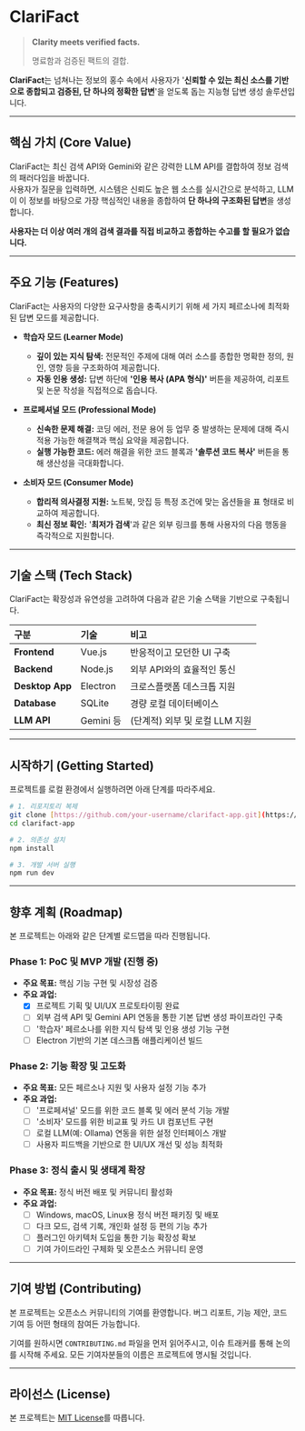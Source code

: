 # ClariFact

> **Clarity meets verified facts.**
>
> 명료함과 검증된 팩트의 결합.

**ClariFact**는 넘쳐나는 정보의 홍수 속에서 사용자가 '**신뢰할 수 있는 최신 소스를 기반으로 종합되고 검증된, 단 하나의 정확한 답변**'을 얻도록 돕는 지능형 답변 생성 솔루션입니다.

---

## 핵심 가치 (Core Value)

ClariFact는 최신 검색 API와 Gemini와 같은 강력한 LLM API를 결합하여 정보 검색의 패러다임을 바꿉니다.<br>
사용자가 질문을 입력하면, 시스템은 신뢰도 높은 웹 소스를 실시간으로 분석하고, LLM이 이 정보를 바탕으로 가장 핵심적인 내용을 종합하여 **단 하나의 구조화된 답변**을 생성합니다.

**사용자는 더 이상 여러 개의 검색 결과를 직접 비교하고 종합하는 수고를 할 필요가 없습니다.**

---

## 주요 기능 (Features)

ClariFact는 사용자의 다양한 요구사항을 충족시키기 위해 세 가지 페르소나에 최적화된 답변 모드를 제공합니다.

* **학습자 모드 (Learner Mode)**
    * **깊이 있는 지식 탐색:** 전문적인 주제에 대해 여러 소스를 종합한 명확한 정의, 원인, 영향 등을 구조화하여 제공합니다.
    * **자동 인용 생성:** 답변 하단에 **'인용 복사 (APA 형식)'** 버튼을 제공하여, 리포트 및 논문 작성을 직접적으로 돕습니다.

* **프로페셔널 모드 (Professional Mode)**
    * **신속한 문제 해결:** 코딩 에러, 전문 용어 등 업무 중 발생하는 문제에 대해 즉시 적용 가능한 해결책과 핵심 요약을 제공합니다.
    * **실행 가능한 코드:** 에러 해결을 위한 코드 블록과 **'솔루션 코드 복사'** 버튼을 통해 생산성을 극대화합니다.

* **소비자 모드 (Consumer Mode)**
    * **합리적 의사결정 지원:** 노트북, 맛집 등 특정 조건에 맞는 옵션들을 표 형태로 비교하여 제공합니다.
    * **최신 정보 확인:** '**최저가 검색**'과 같은 외부 링크를 통해 사용자의 다음 행동을 즉각적으로 지원합니다.

---

## 기술 스택 (Tech Stack)

ClariFact는 확장성과 유연성을 고려하여 다음과 같은 기술 스택을 기반으로 구축됩니다.

| 구분         | 기술      | 비고                           |
| :----------- | :-------- | :----------------------------- |
| **Frontend** | Vue.js    | 반응적이고 모던한 UI 구축      |
| **Backend** | Node.js   | 외부 API와의 효율적인 통신     |
| **Desktop App** | Electron  | 크로스플랫폼 데스크톱 지원     |
| **Database** | SQLite    | 경량 로컬 데이터베이스         |
| **LLM API** | Gemini 등 | (단계적) 외부 및 로컬 LLM 지원 |

---

## 시작하기 (Getting Started)

프로젝트를 로컬 환경에서 실행하려면 아래 단계를 따라주세요.

```bash
# 1. 리포지토리 복제
git clone [https://github.com/your-username/clarifact-app.git](https://github.com/your-username/clarifact-app.git)
cd clarifact-app

# 2. 의존성 설치
npm install

# 3. 개발 서버 실행
npm run dev

```
---

## 향후 계획 (Roadmap)

본 프로젝트는 아래와 같은 단계별 로드맵을 따라 진행됩니다.

### **Phase 1: PoC 및 MVP 개발 (진행 중)**

* **주요 목표:** 핵심 기능 구현 및 시장성 검증
* **주요 과업:**
    * [x] 프로젝트 기획 및 UI/UX 프로토타이핑 완료
    * [ ] 외부 검색 API 및 Gemini API 연동을 통한 기본 답변 생성 파이프라인 구축
    * [ ] '학습자' 페르소나를 위한 지식 탐색 및 인용 생성 기능 구현
    * [ ] Electron 기반의 기본 데스크톱 애플리케이션 빌드

### **Phase 2: 기능 확장 및 고도화**

* **주요 목표:** 모든 페르소나 지원 및 사용자 설정 기능 추가
* **주요 과업:**
    * [ ] '프로페셔널' 모드를 위한 코드 블록 및 에러 분석 기능 개발
    * [ ] '소비자' 모드를 위한 비교표 및 카드 UI 컴포넌트 구현
    * [ ] 로컬 LLM(예: Ollama) 연동을 위한 설정 인터페이스 개발
    * [ ] 사용자 피드백을 기반으로 한 UI/UX 개선 및 성능 최적화

### **Phase 3: 정식 출시 및 생태계 확장**

* **주요 목표:** 정식 버전 배포 및 커뮤니티 활성화
* **주요 과업:**
    * [ ] Windows, macOS, Linux용 정식 버전 패키징 및 배포
    * [ ] 다크 모드, 검색 기록, 개인화 설정 등 편의 기능 추가
    * [ ] 플러그인 아키텍처 도입을 통한 기능 확장성 확보
    * [ ] 기여 가이드라인 구체화 및 오픈소스 커뮤니티 운영

---

## 기여 방법 (Contributing)

본 프로젝트는 오픈소스 커뮤니티의 기여를 환영합니다. 버그 리포트, 기능 제안, 코드 기여 등 어떤 형태의 참여든 가능합니다.

기여를 원하시면 `CONTRIBUTING.md` 파일을 먼저 읽어주시고, 이슈 트래커를 통해 논의를 시작해 주세요. 모든 기여자분들의 이름은 프로젝트에 명시될 것입니다.

---

## 라이선스 (License)

본 프로젝트는 [MIT License](LICENSE)를 따릅니다.
